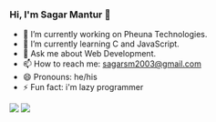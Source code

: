 ### Hi, I'm Sagar Mantur 👋

- 🔭 I’m currently working on Pheuna Technologies.
- 🌱 I’m currently learning C and JavaScript.
- 💬 Ask me about Web Development.
- 📫 How to reach me: sagarsm2003@gmail.com
- 😄 Pronouns: he/his
- ⚡ Fun fact: i'm lazy programmer

<img src="https://github-readme-stats.vercel.app/api?username=sagarmantur&show_icons=true"/>
<img src="https://github-readme-stats.vercel.app/api/top-langs?sagarmantur=zluvsand"/>
